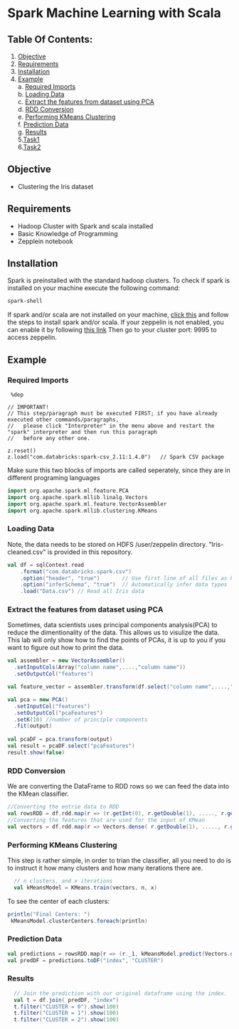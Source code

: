 # Spark Machine Learning with Scala

## Table Of Contents:
  1. [Objective](#Objective) 
  2. [Requirements](#Requirements)  
  3. [Installation](#Installation)
  4. [Example](#Example)  
    a. [Required Imports](#required-imports)  
    b. [Loading Data](#loading-data)  
    c. [Extract the features from dataset using PCA](#extract-the-features-from-dataset-using-pca)   
    d. [RDD Conversion](#rdd-conversion)   
    e. [Performing KMeans Clustering](#performing-kmeans-clustering)  
    f. [Prediction Data](#prediction-data)  
    g. [Results](#results)   
   5.[Task1](https://github.com/RunZGit/SparkMLIntro/tree/master/KMeansScala/IrisProblem)   
   6.[Task2](https://github.com/RunZGit/SparkMLIntro/tree/master/KMeansScala/CrimeProblem)  
    
## Objective
  - Clustering the Iris dataset
  
## Requirements
- Hadoop Cluster with Spark and scala installed
- Basic Knowledge of Programming
- Zepplein notebook

## Installation
Spark is preinstalled with the standard hadoop clusters. To check if spark is installed on your machine execute the following command:
```bash
spark-shell
```
If spark and/or scala are not installed on your machine, [click this](https://www.tutorialspoint.com/apache_spark/apache_spark_installation.htm) and follow the steps to install spark and/or scala.
If your zeppelin is not enabled, you can enable it by following [this link](http://hortonworks.com/hadoop-tutorial/apache-zeppelin-hdp-2-4/)
Then go to your cluster port: 9995 to access zeppelin.

## Example
### Required Imports
```dep
 %dep

// IMPORTANT! 
// This step/paragraph must be executed FIRST; if you have already executed other commands/paragraphs, 
//   please click "Interpreter" in the menu above and restart the "spark" interpreter and then run this paragraph
//   before any other one.

z.reset()
z.load("com.databricks:spark-csv_2.11:1.4.0")   // Spark CSV package
```
Make sure this two blocks of imports are called seperately, since they are in different programing languages
```scala
import org.apache.spark.ml.feature.PCA
import org.apache.spark.mllib.linalg.Vectors
import org.apache.spark.ml.feature.VectorAssembler
import org.apache.spark.mllib.clustering.KMeans
```

### Loading Data
Note, the data needs to be stored on HDFS /user/zeppelin directory. "Iris-cleaned.csv" is provided in this repository.
```scala
val df = sqlContext.read
    .format("com.databricks.spark.csv")
    .option("header", "true")       // Use first line of all files as header
    .option("inferSchema", "true")  // Automatically infer data types
    .load("Data.csv") // Read all Iris data
```

### Extract the features from dataset using PCA
Sometimes, data scientists uses principal components analysis(PCA) to reduce the dimentionality of the data. This allows us to visulize the data. This lab will only show how to find the points of PCAs, it is up to you if you want to figure out how to print the data.
```scala
val assembler = new VectorAssembler()
  .setInputCols(Array("column name",....,"column name"))
  .setOutputCol("features")

val feature_vector = assembler.transform(df.select("column name",....,"column name"))

val pca = new PCA()
  .setInputCol("features")
  .setOutputCol("pcaFeatures")
  .setK(10) //number of principle components
  .fit(output)
  
val pcaDF = pca.transform(output)
val result = pcaDF.select("pcaFeatures")
result.show(false)
```

### RDD Conversion
We are converting the DataFrame to RDD rows so we can feed the data into the KMean classifier.
```scala
//Converting the entrie data to RDD
val rowsRDD = df.rdd.map(r => (r.getInt(0), r.getDouble(1), ....., r.getString(n)))
//Converting the features that are used for the input of KMean
val vectors = df.rdd.map(r => Vectors.dense( r.getDouble(1), ....., r.getDouble(n)))
```

### Performing KMeans Clustering
This step is rather simple, in order to trian the classifier, all you need to do is to instruct it how many clusters and how many iterations there are.
```scala
  // n clusters, and x iterations
  val kMeansModel = KMeans.train(vectors, n, x)
```
To see the center of each clusters:
```scala
println("Final Centers: ")
 kMeansModel.clusterCenters.foreach(println)
```

### Prediction Data
```scala
val predictions = rowsRDD.map{r => (r._1, kMeansModel.predict(Vectors.dense(r._2, r._3, r._4, r._5) ))}
val predDF = predictions.toDF("index", "CLUSTER")
```

### Results
```scala
  // Join the prediction with our original dataframe using the index.
  val t = df.join( predDF, "index")
  t.filter("CLUSTER = 0").show(100)
  t.filter("CLUSTER = 1").show(100)
  t.filter("CLUSTER = 2").show(100)
```

